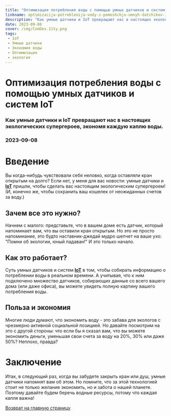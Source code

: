 ```yaml
---
title: "Оптимизация потребления воды с помощью умных датчиков и систем IoT"
linkname: optimizacija-potreblenija-vody-s-pomoshchju-umnyh-datchikov-i-sistem-IoT
description: "Как умные датчики и IoT превращают нас в настоящих экологических супергероев, экономя каждую каплю воды."
date: 2023-09-08
cover: /img/ComDev.11ty.png
tags:
 - IoT
 - Умные датчики
 - Экономия воды
 - Оптимизация
 - экология
---
```


# Оптимизация потребления воды с помощью умных датчиков и систем IoT
### Как умные датчики и IoT превращают нас в настоящих экологических супергероев, экономя каждую каплю воды.
### 2023-09-08

# Введение

Вы когда-нибудь чувствовали себя неловко, когда оставляли кран открытым на долго? Если нет, у меня для вас новости: умные датчики и **[IoT](/)** пришли, чтобы сделать вас настоящим экологическим супергероем! (И, конечно же, чтобы сохранить ваш кошелек от неожиданных счетов за воду.)

## Зачем все это нужно?

Начнем с малого: представьте, что в вашем доме есть датчик, который напоминает вам, что вы оставили кран открытым. Но это не просто напоминание, это будто наставник-джедай мудро шепчет на ваше ухо: "Помни об экологии, юный падаван!" И это только начало.

## Как это работает?

Суть умных датчиков и систем **[IoT](/)** в том, чтобы собирать информацию о потреблении воды в реальном времени. А учитывая, что к ним подключено множество датчиков, собирающих данные со всего вашего дома (или даже офиса), вы можете увидеть полную картину вашего потребления воды.

## Польза и экономия

Многие люди думают, что экономить воду - это забава для экологов с чрезмерно активной социальной позицией. Но давайте посмотрим на это с другой стороны: что если бы я сказал вам, что вы можете экономить деньги, уменьшая свои счета за воду на 20%, 30% или даже 50%? Неплохо, правда?

# Заключение

Итак, в следующий раз, когда вы забудете закрыть кран или душ, умные датчики напомнят вам об этом. Но помните, что за этой технологией стоит не только желание экономить, но и забота о нашей планете. Поэтому давайте будем беречь водные ресурсы, потому что каждая капля важна!

[Возврат на главную страницу](/)